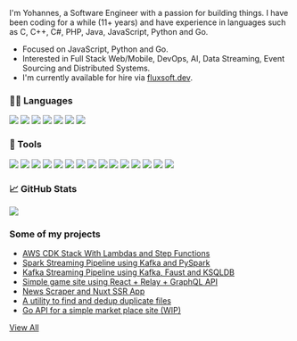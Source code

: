 I'm Yohannes, a Software Engineer with a passion for building things. I have been coding for a while (11+ years) and have experience in languages such as C, C++, C#, PHP, Java, JavaScript, Python and Go.
- Focused on JavaScript, Python and Go.
- Interested in Full Stack Web/Mobile, DevOps, AI, Data Streaming, Event Sourcing and Distributed Systems.
- I'm currently available for hire via [fluxsoft.dev](https://fluxsoft.dev).




### :man_technologist: Languages 

![](https://img.shields.io/badge/HTML5-informational?style=flat&color=1d1f21&logo=html5)
![](https://img.shields.io/badge/JavaScript-informational?style=flat&color=1d1f21&logo=javascript)
![](https://img.shields.io/badge/TypeScript-informational?style=flat&color=1d1f21&logo=typescript)
![](https://img.shields.io/badge/Python-informational?style=flat&color=1d1f21&logo=python)
![](https://img.shields.io/badge/Golang-informational?style=flat&color=1d1f21&logo=go)
![](https://img.shields.io/badge/SQL-informational?style=flat&color=1d1f21&logo=mysql)
![](https://img.shields.io/badge/GraphQL-informational?style=flat&color=1d1f21&logo=graphql)


### 🔧 Tools

![](https://img.shields.io/badge/Linux-informational?style=flat&color=1d1f21&logo=linux)
![](https://img.shields.io/badge/VS_Code-informational?style=flat&color=1d1f21&logo=visual-studio-code)
![](https://img.shields.io/badge/React-informational?style=flat&color=1d1f21&logo=react)
![](https://img.shields.io/badge/Node.js-informational?style=flat&color=1d1f21&logo=node.js)
![](https://img.shields.io/badge/Flask-informational?style=flat&color=1d1f21&logo=flask)
![](https://img.shields.io/badge/Django-informational?style=flat&color=1d1f21&logo=Django)
![](https://img.shields.io/badge/PostgreSQL-informational?style=flat&color=1d1f21&logo=postgresql)
![](https://img.shields.io/badge/MySQL-informational?style=flat&color=1d1f21&logo=mysql)
![](https://img.shields.io/badge/KsqlDB-informational?style=flat&color=1d1f21&logo=ksqldb)
![](https://img.shields.io/badge/Redis-informational?style=flat&color=1d1f21&logo=redis)
![](https://img.shields.io/badge/RabbitMQ-informational?style=flat&color=1d1f21&logo=rabbitmq)
![](https://img.shields.io/badge/Docker-informational?style=flat&color=1d1f21&logo=docker)
![](https://img.shields.io/badge/Spark-informational?style=flat&color=1d1f21&logo=apache-spark)
![](https://img.shields.io/badge/Kafka-informational?style=flat&color=1d1f21&logo=apache-kafka)
![](https://img.shields.io/badge/AWS-informational?style=flat&color=1d1f21&logo=aws-cloud)
  
### &#x1f4c8; GitHub Stats

<a href="https://github.com/yohannesHL/yohannesHL">
  <img align="center" src="https://github-readme-stats.vercel.app/api/top-langs/?username=yohannesHL&hide=html,css,vue&title_color=1d1f21" />
</a>



### Some of my projects 
- [AWS CDK Stack With Lambdas and Step Functions](https://github.com/yohannesHL/aws-cdk-lambda-step-functions-stack)
- [Spark Streaming Pipeline using Kafka and PySpark](https://github.com/yohannesHL/spark-sf-crime-statistics)
- [Kafka Streaming Pipeline using Kafka, Faust and KSQLDB](https://github.com/yohannesHL/kafka-public-transport-optimization)
- [Simple game site using React + Relay + GraphQL API ](https://github.com/yohannesHL/fullstack-react-games)
- [News Scraper and Nuxt SSR App](https://github.com/yohannesHL/fullstack-nuxt-news)
- [A utility to find and dedup duplicate files](https://github.com/yohannesHL/dupfinder)
- [Go API for a simple market place site (WIP)](https://github.com/yohannesHL/go-marketplace)


[View All](https://github.com/yohannesHL?tab=repositories&type=source)

<!--
[![ReadMe Card](https://github-readme-stats.vercel.app/api/pin/?username=yohannesHL&repo=aws-cdk-lambda-step-functions-stack)](https://github.com/yohannesHL/aws-cdk-lambda-step-functions-stack)

<a href="https://github.com/yohannesHL/yohannesHL">
  <img align="center" src="https://github-readme-stats.vercel.app/api?username=yohannesHL&show_icons=true&line_height=27&count_private=true" alt="Yohannes's GitHub Stats" />
</a>
<a href="https://github.com/yohannesHL/yohannesHL">
  <img align="center" src="https://github-readme-stats.vercel.app/api?username=yohannesHL&show_icons=true&line_height=27&count_private=true&title_color=1d1f21" alt="Yohannes's GitHub Stats" />
</a>
-->
